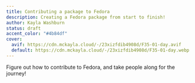 ```yaml
---
title: Contributing a package to Fedora
description: Creating a Fedora package from start to finish!
author: Kayla Washburn
status: draft
accent_color: "#4b84df"
cover:
  avif: https://cdn.mckayla.cloud/-/23xizfdib4908d/F35-01-day.avif
  default: https://cdn.mckayla.cloud/-/23xizfdib4908d/F35-01-day.webp
---
```


Figure out how to contribute to Fedora, and take people along for the journey!
